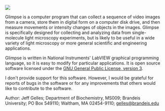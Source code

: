 ![](http://gelles-brandeis.github.io/Glimpse/Glimpse%20logo3s.jpg)

Glimpse is a computer program that can collect a sequence of video images from a camera, store them in digital form on a computer disk drive, and then measure movements or intensity changes of objects in the images. Glimpse is specifically designed for collecting and analyzing data from single-molecule light microscopy experiments, but is likely to be useful in a wide variety of light microscopy or more general scientific and engineering applications.

Glimpse is written in National Instruments' LabVIEW graphical programming language, so it is easy to modify for particular applications.  It is open source software licensed under the [GNU General Public License, version 3](http://www.gnu.org/licenses/gpl-3.0.txt).

I don't provide support for this software.  However, I would be grateful for reports of bugs in the software or for any improvements that others would like to contribute to the software.

Author:
Jeff Gelles;
Department of Biochemistry, MS009;
Brandeis University;
PO Box 549110;
Waltham, MA 02454-9110;
gelles@brandeis.edu

